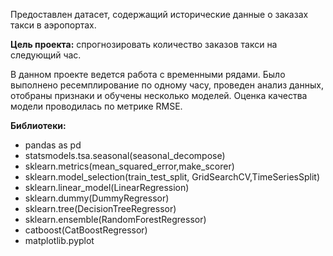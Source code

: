Предоставлен датасет, содержащий исторические данные о заказах такси в аэропортах.

**Цель проекта:**
спрогнозировать количество заказов такси на следующий час.

В данном проекте ведется работа с временными рядами. Было выполнено ресемплирование по одному часу, проведен анализ данных, отобраны признаки и обучены несколько моделей.
Оценка качества модели проводилась по метрике RMSE.

**Библиотеки:**
- pandas as pd
- statsmodels.tsa.seasonal(seasonal_decompose)
- sklearn.metrics(mean_squared_error,make_scorer)
- sklearn.model_selection(train_test_split, GridSearchCV,TimeSeriesSplit)
- sklearn.linear_model(LinearRegression)
- sklearn.dummy(DummyRegressor)
- sklearn.tree(DecisionTreeRegressor)
- sklearn.ensemble(RandomForestRegressor)
- catboost(CatBoostRegressor)
- matplotlib.pyplot
